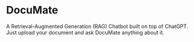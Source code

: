 # DocuMate
 A Retrieval-Augmented Generation (RAG) Chatbot built on top of ChatGPT.  Just upload your document and ask DocuMate anything about it. 
